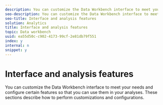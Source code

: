 ```yaml
---
description: You can customize the Data Workbench interface to meet your needs and configure certain features so that you can use them in your analyses. These sections describe how to perform customizations and configurations.
seo-description: You can customize the Data Workbench interface to meet your needs and configure certain features so that you can use them in your analyses. These sections describe how to perform customizations and configurations.
seo-title: Interface and analysis features
solution: Analytics
title: Interface and analysis features
topic: Data workbench
uuid: ea55d50c-c902-4173-99cf-2e81db79f551
index: y
internal: n
snippet: y
---
```


# Interface and analysis features

You can customize the Data Workbench interface to meet your needs and configure certain features so that you can use them in your analyses. These sections describe how to perform customizations and configurations.

